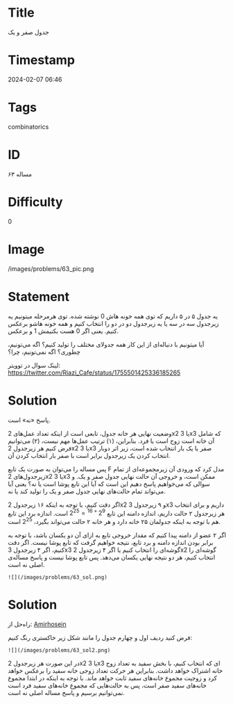 # Title
جدول صفر و یک
# Timestamp
2024-02-07 06:46
# Tags
combinatorics
# ID
مساله ۶۳
# Difficulty
0
# Image
/images/problems/63_pic.png
# Statement
یه جدول ۵ در ۵ داریم که توی همه خونه هاش 0 نوشته شده. توی هر‌مرحله میتونیم یه زیرجدول سه در سه یا یه زیرجدول دو در دو را انتخاب کنیم و همه خونه هاشو برعکس کنیم. یعنی اگر‌ 0 هست بکنیمش 1 و برعکس.

آیا میتونیم با دنباله‌ای از این کار همه جدولای مختلف را تولید کنیم؟ اگه می‌تونیم، چطوری؟ اگه نمی‌تونیم، چرا؟

لینک سوال در توویتر: https://twitter.com/Riazi_Cafe/status/1755501425336185265

# Solution
پاسخ «نه» است.

وضعیت نهایی هر خانه جدول، تابعی است از اینکه تعداد عمل‌های 2x2 یا 3x3 که  شامل آن خانه است زوج است یا فرد. بنابراین، (۱) ترتیب عمل‌ها مهم نیست، (۲) می‌توانیم فرض کنیم هر زیرجدول 2x2 یا 3x3 صفر یا یک بار انتخاب شده است، زیر اثر دوبار انتخاب کردن یک زیرجدول برابر است با صفر بار انتخاب کردن آن.

پس مساله را می‌توان به صورت یک تابع F مدل کرد که ورودی آن زیرمجموعه‌ای از تمام زیرجدول‌های 2x2 یا 3x3 ممکن است، و خروجی آن حالت نهایی جدول صفر و یک. و سوالی که می‌خواهیم پاسخ دهیم این است که آیا این تابع پوشا است یا نه؟ یعنی آیا می‌تواند تمام حالت‌های نهایی جدول صفر و یک را تولید کند یا نه.

اگر دقت کنیم،  با توجه به اینکه ۱۶ زیرجدول 2x2 و ۹ زیرجدول 3x3 داریم و برای انتخاب هر زیرجدول ۲ حالت داریم، اندازه دامنه این تابع $2^{9+16}=2^{25}$ است. اندازه برد این تابع هم با توجه به اینکه جدولمان ۲۵ خانه دارد و هر خانه ۲ حالت می‌تواند بگیرد، $2^{25}$ است.

اگر ۲ عضو از دامنه پیدا کنیم که مقدار خروجی تابع به ازای آن دو یکسان باشد، با توجه به برابر بودن اندازه دامنه و برد تابع، نتیجه خواهیم گرفت که تابع پوشا نیست. اگر دقت کنیم، اگر ۴ زیرجدول 3x3 گوشه‌ای را انتخاب کنیم یا اگر ۴ زیرجدول 2x2 گوشه‌ای را انتخاب کنیم، هر دو نتیجه نهایی یکسان می‌دهد. پس تابع پوشا نیست و پاسخ مساله‌ی اصلی نه است.

    ![](/images/problems/63_sol.png)
    
# Solution

راه‌حل از: [Amirhosein](https://twitter.com/AFarsangi)

فرض کنید ردیف اول و چهارم جدول را مانند شکل زیر خاکستری رنگ کنیم:

    ![](/images/problems/63_sol2.png)
    
در این صورت هر زیرجدول 2x2 یا 3x3 ای که انتخاب کنیم، با بخش سفید به تعداد زوج خانه اشتراک خواهد داشت. بنابراین هر حرکت  تعداد زوجی خانه سفید را برعکس خواهد کرد و زوجیت مجموع خانه‌های سفید ثابت خواهد ماند. با توجه به اینکه در ابتدا مجموع خانه‌های سفید صفر است، پس به حالت‌هایی که مجموع خانه‌های سفید فرد است نمی‌توانیم برسیم و پاسخ مساله اصلی نه است.

